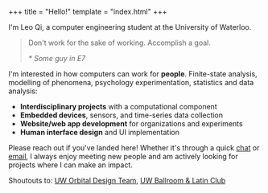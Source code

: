 +++
title = "Hello!"
template = "index.html"
+++

I'm Leo Qi, a computer engineering student at the University of Waterloo.

> Don't work for the sake of working. Accomplish a goal.
>
> _* Some guy in E7_

I'm interested in how computers can work for **people**.
Finite-state analysis, modelling of phenomena, psychology experimentation, statistics and data analysis:

- **Interdisciplinary projects** with a computational component
- **Embedded devices**, sensors, and time-series data collection 
- **Website/web app development** for organizations and experiments
- **Human interface design** and UI implementation

Please reach out if you've landed here! Whether it's through a quick [chat](https://www.linkedin.com/in/leozqi) or [email](mailto:leo@leozqi.com), I always enjoy meeting new people and am actively looking for projects where I can make an impact.

Shoutouts to: [UW Orbital Design Team](https://github.com/UWOrbital/OBC-firmware), [UW Ballroom & Latin Club](https://uwballroom.ca/)
